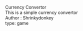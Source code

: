 Currency Convertor 
<br>
This is a simple currency convertor
<br>
Author : Shrinkydonkey
<br>
type: game
